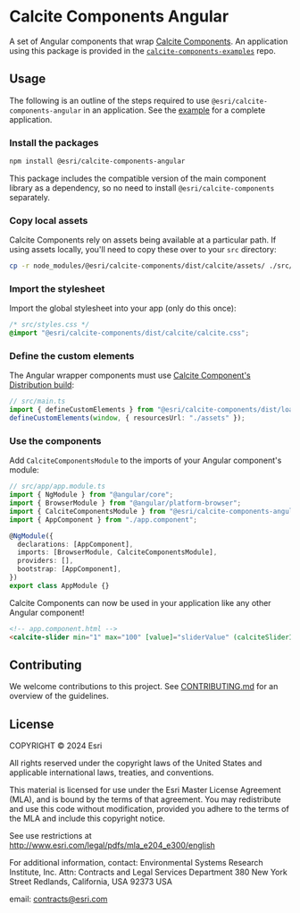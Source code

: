 # Calcite Components Angular

A set of Angular components that wrap [Calcite Components](https://developers.arcgis.com/calcite-design-system/components/). An application using this package is provided in the [`calcite-components-examples`](https://github.com/Esri/calcite-components-examples) repo.

## Usage

The following is an outline of the steps required to use `@esri/calcite-components-angular` in an application. See the [example](https://github.com/Esri/calcite-components-examples/tree/main/angular) for a complete application.

### Install the packages

```sh
npm install @esri/calcite-components-angular
```

This package includes the compatible version of the main component library as a dependency, so no need to install `@esri/calcite-components` separately.

### Copy local assets

Calcite Components rely on assets being available at a particular path. If using assets locally, you'll need to copy these over to your `src` directory:

```sh
cp -r node_modules/@esri/calcite-components/dist/calcite/assets/ ./src/assets/
```

### Import the stylesheet

Import the global stylesheet into your app (only do this once):

```css
/* src/styles.css */
@import "@esri/calcite-components/dist/calcite/calcite.css";
```

### Define the custom elements

The Angular wrapper components must use [Calcite Component's Distribution build](https://developers.arcgis.com/calcite-design-system/get-started/#distribution):

```ts
// src/main.ts
import { defineCustomElements } from "@esri/calcite-components/dist/loader";
defineCustomElements(window, { resourcesUrl: "./assets" });
```

### Use the components

Add `CalciteComponentsModule` to the imports of your Angular component's module:

```ts
// src/app/app.module.ts
import { NgModule } from "@angular/core";
import { BrowserModule } from "@angular/platform-browser";
import { CalciteComponentsModule } from "@esri/calcite-components-angular";
import { AppComponent } from "./app.component";

@NgModule({
  declarations: [AppComponent],
  imports: [BrowserModule, CalciteComponentsModule],
  providers: [],
  bootstrap: [AppComponent],
})
export class AppModule {}
```

Calcite Components can now be used in your application like any other Angular component!

```html
<!-- app.component.html -->
<calcite-slider min="1" max="100" [value]="sliderValue" (calciteSliderInput)="onSliderInput($event)"></calcite-slider>
```

## Contributing

We welcome contributions to this project. See [CONTRIBUTING.md](https://github.com/Esri/calcite-design-system/blob/dev/CONTRIBUTING.md) for an overview of the guidelines.

## License

COPYRIGHT © 2024 Esri

All rights reserved under the copyright laws of the United States and applicable international laws, treaties, and conventions.

This material is licensed for use under the Esri Master License Agreement (MLA), and is bound by the terms of that agreement. You may redistribute and use this code without modification, provided you adhere to the terms of the MLA and include this copyright notice.

See use restrictions at <http://www.esri.com/legal/pdfs/mla_e204_e300/english>

For additional information, contact: Environmental Systems Research Institute, Inc. Attn: Contracts and Legal Services Department 380 New York Street Redlands, California, USA 92373 USA

email: <contracts@esri.com>
